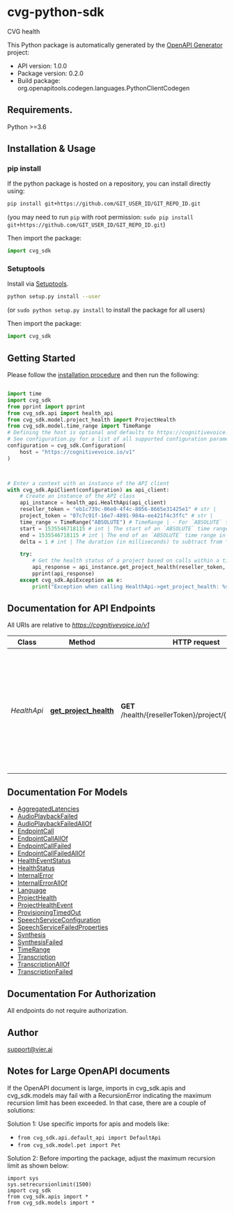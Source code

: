 # cvg-python-sdk
CVG health

This Python package is automatically generated by the [OpenAPI Generator](https://openapi-generator.tech) project:

- API version: 1.0.0
- Package version: 0.2.0
- Build package: org.openapitools.codegen.languages.PythonClientCodegen

## Requirements.

Python >=3.6

## Installation & Usage
### pip install

If the python package is hosted on a repository, you can install directly using:

```sh
pip install git+https://github.com/GIT_USER_ID/GIT_REPO_ID.git
```
(you may need to run `pip` with root permission: `sudo pip install git+https://github.com/GIT_USER_ID/GIT_REPO_ID.git`)

Then import the package:
```python
import cvg_sdk
```

### Setuptools

Install via [Setuptools](http://pypi.python.org/pypi/setuptools).

```sh
python setup.py install --user
```
(or `sudo python setup.py install` to install the package for all users)

Then import the package:
```python
import cvg_sdk
```

## Getting Started

Please follow the [installation procedure](#installation--usage) and then run the following:

```python

import time
import cvg_sdk
from pprint import pprint
from cvg_sdk.api import health_api
from cvg_sdk.model.project_health import ProjectHealth
from cvg_sdk.model.time_range import TimeRange
# Defining the host is optional and defaults to https://cognitivevoice.io/v1
# See configuration.py for a list of all supported configuration parameters.
configuration = cvg_sdk.Configuration(
    host = "https://cognitivevoice.io/v1"
)



# Enter a context with an instance of the API client
with cvg_sdk.ApiClient(configuration) as api_client:
    # Create an instance of the API class
    api_instance = health_api.HealthApi(api_client)
    reseller_token = "eb1c739c-06e0-4f4c-8056-8665e31425e1" # str | 
    project_token = "07c7c91f-16e7-4891-984a-ee421f4c3ffc" # str | 
    time_range = TimeRange("ABSOLUTE") # TimeRange | - For `ABSOLUTE` time ranges, the `start` and `end` query parameters are required. - For `RELATIVE` time ranges, the `delta` query parameter is required. - If unspecified, a relative time range of 10 minutes is used. (optional)
    start = 1535546718115 # int | The start of an `ABSOLUTE` time range in milliseconds since the epoch (1970-01-01). (optional)
    end = 1535546718115 # int | The end of an `ABSOLUTE` time range in milliseconds since the epoch (1970-01-01). (optional)
    delta = 1 # int | The duration (in milliseconds) to subtract from \"now\" to obtain a `RELATIVE` time range. (optional)

    try:
        # Get the health status of a project based on calls within a time range (by default the last 10 minutes). NOTE: this API is still experimental and subject to change.
        api_response = api_instance.get_project_health(reseller_token, project_token, time_range=time_range, start=start, end=end, delta=delta)
        pprint(api_response)
    except cvg_sdk.ApiException as e:
        print("Exception when calling HealthApi->get_project_health: %s\n" % e)
```

## Documentation for API Endpoints

All URIs are relative to *https://cognitivevoice.io/v1*

Class | Method | HTTP request | Description
------------ | ------------- | ------------- | -------------
*HealthApi* | [**get_project_health**](docs/HealthApi.md#get_project_health) | **GET** /health/{resellerToken}/project/{projectToken} | Get the health status of a project based on calls within a time range (by default the last 10 minutes). NOTE: this API is still experimental and subject to change.


## Documentation For Models

 - [AggregatedLatencies](docs/AggregatedLatencies.md)
 - [AudioPlaybackFailed](docs/AudioPlaybackFailed.md)
 - [AudioPlaybackFailedAllOf](docs/AudioPlaybackFailedAllOf.md)
 - [EndpointCall](docs/EndpointCall.md)
 - [EndpointCallAllOf](docs/EndpointCallAllOf.md)
 - [EndpointCallFailed](docs/EndpointCallFailed.md)
 - [EndpointCallFailedAllOf](docs/EndpointCallFailedAllOf.md)
 - [HealthEventStatus](docs/HealthEventStatus.md)
 - [HealthStatus](docs/HealthStatus.md)
 - [InternalError](docs/InternalError.md)
 - [InternalErrorAllOf](docs/InternalErrorAllOf.md)
 - [Language](docs/Language.md)
 - [ProjectHealth](docs/ProjectHealth.md)
 - [ProjectHealthEvent](docs/ProjectHealthEvent.md)
 - [ProvisioningTimedOut](docs/ProvisioningTimedOut.md)
 - [SpeechServiceConfiguration](docs/SpeechServiceConfiguration.md)
 - [SpeechServiceFailedProperties](docs/SpeechServiceFailedProperties.md)
 - [Synthesis](docs/Synthesis.md)
 - [SynthesisFailed](docs/SynthesisFailed.md)
 - [TimeRange](docs/TimeRange.md)
 - [Transcription](docs/Transcription.md)
 - [TranscriptionAllOf](docs/TranscriptionAllOf.md)
 - [TranscriptionFailed](docs/TranscriptionFailed.md)


## Documentation For Authorization

 All endpoints do not require authorization.

## Author

support@vier.ai


## Notes for Large OpenAPI documents
If the OpenAPI document is large, imports in cvg_sdk.apis and cvg_sdk.models may fail with a
RecursionError indicating the maximum recursion limit has been exceeded. In that case, there are a couple of solutions:

Solution 1:
Use specific imports for apis and models like:
- `from cvg_sdk.api.default_api import DefaultApi`
- `from cvg_sdk.model.pet import Pet`

Solution 2:
Before importing the package, adjust the maximum recursion limit as shown below:
```
import sys
sys.setrecursionlimit(1500)
import cvg_sdk
from cvg_sdk.apis import *
from cvg_sdk.models import *
```

